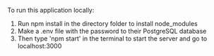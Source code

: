 To run this application locally:
  1. Run npm install in the directory folder to install node_modules
  2. Make a .env file with the password to their PostgreSQL database
  3. Then type 'npm start' in the terminal to start the server and go to localhost:3000
